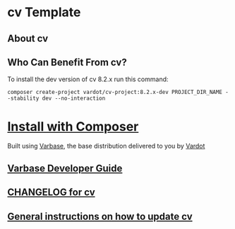# cv Template

## About cv

## Who Can Benefit From cv?

To install the dev version of cv 8.2.x run this command:
```
composer create-project vardot/cv-project:8.2.x-dev PROJECT_DIR_NAME --stability dev --no-interaction
```

# [Install with Composer](https://github.com/Vardot/cv-project)

Built using [Varbase](https://www.drupal.org/project/varbase), the base
 distribution delivered to you by [Vardot](https://www.vardot.com)


## [Varbase Developer Guide](https://docs.varbase.vardot.com)

## [CHANGELOG for cv](https://github.com/Vardot/cv/blob/8.x-2.x/CHANGELOG.md)

## [General instructions on how to update cv](https://github.com/Vardot/cv/blob/8.x-2.x/UPDATE.md)
